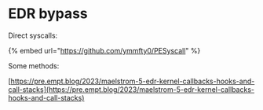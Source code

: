 # EDR bypass

Direct syscalls:

{% embed url="https://github.com/ymmfty0/PESyscall" %}

Some methods:

[https://pre.empt.blog/2023/maelstrom-5-edr-kernel-callbacks-hooks-and-call-stacks](https://pre.empt.blog/2023/maelstrom-5-edr-kernel-callbacks-hooks-and-call-stacks)
